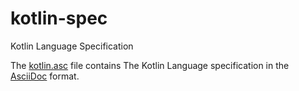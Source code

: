 # kotlin-spec
Kotlin Language Specification

The [kotlin.asc](kotlin.asc) file contains The Kotlin Language specification in the [AsciiDoc](http://www.methods.co.nz/asciidoc/) format.
